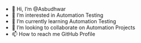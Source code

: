 - 👋 Hi, I’m @Asbudhwar
- 👀 I’m interested in Automation Testing
- 🌱 I’m currently learning Automation Testing
- 💞️ I’m looking to collaborate on Automation Projects
- 📫 How to reach me GitHub Profile

<!---
Asbudhwar/Asbudhwar is a ✨ special ✨ repository because its `README.md` (this file) appears on your GitHub profile.
You can click the Preview link to take a look at your changes.
--->
